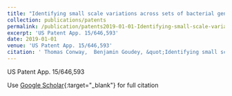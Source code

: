 ```yaml
---
title: "Identifying small scale variations across sets of bacterial genomes"
collection: publications/patents
permalink: /publication/patents2019-01-01-Identifying-small-scale-variations-across-sets-of-bacterial-genomes
excerpt: 'US Patent App. 15/646,593'
date: 2019-01-01
venue: 'US Patent App. 15/646,593'
citation: ' Thomas Conway,  Benjamin Goudey, &quot;Identifying small scale variations across sets of bacterial genomes.&quot; US Patent App. 15/646,593, 2019.'
---
```

US Patent App. 15/646,593

Use [Google Scholar](https://scholar.google.com/scholar?q=Identifying+small+scale+variations+across+sets+of+bacterial+genomes){:target="_blank"} for full citation